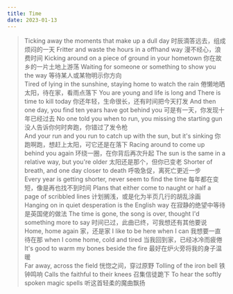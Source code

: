 ```yaml
---
title: Time
date: 2023-01-13
---
```

> Ticking away the  moments that make up a dull day
> 时辰滴答远去，组成烦闷的一天
> Fritter and waste the hours in a offhand way
> 漫不经心，浪费时间
> Kicking around on a piece of ground in your hometown
> 你在故乡的一片土地上游荡
> Waiting for someone or something to show you the way
> 等待某人或某物明示你方向
> <br>Tired of lying in the sunshine, staying home to watch the rain
> 倦懒地晒太阳，待在家，看雨点落下
> You are young and life is long and There is time to kill today
> 你还年轻，生命很长，还有时间把今天打发
> And then one day, you find ten years have got behind you
> 可是有一天，你发现十年已经过去
> No one told you when to run, you missing the starting gun
> 没人告诉你何时奔跑，你错过了发令枪
> <br>And your run and you run to catch up with the sun, but it's sinking
> 你跑啊跑，想赶上太阳，可它还是在落下
> Racing around to come up behind you again
> 环绕一圈，在你背后再次升起
> The sun is the same in a relative way, but you're older
> 太阳还是那个，但你已变老
> Shorter of breath, and one day closer to death
> 呼吸急促，离死亡更近一步
> <br>Every year is getting shorter, never seem to find the time
> 每年都在变短，像是再也找不到时间
> Plans that either come to naught or half a page of scribbled lines
> 计划搁浅，或是化为半页几行的胡乱涂画
> Hanging on in quiet desperation is the English way
> 在寂静的绝望中等待是英国佬的做法
> The time is gone, the song is over, thought I'd something more to say
> 时间已过，此曲已终，可我想还有其他要说
> <br>Home, home again
> 家，还是家
> I like to be here when I can
> 我想要一直待在那
> when I come home, cold and tired
> 当我回到家，已经冰冷而疲倦
> It's good to warm my bones beside the fire
> 最好在炉火旁将我的身子温暖
> <br>Far away, across the field
> 恍惚之间，穿过原野
> Tolling of the iron bell
> 铁钟鸣响
> Calls the faithful to their knees
> 召集信徒跪下
> To hear the softly spoken magic spells
> 听这首轻柔的魔曲飘扬